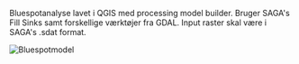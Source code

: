 Bluespotanalyse lavet i QGIS med processing model builder. Bruger SAGA's Fill Sinks samt forskellige værktøjer fra GDAL. 
Input raster skal være i SAGA's .sdat format.

![Bluespotmodel](QGIS/processing/bluespot/bluespot.png "Bluespotmodel")
